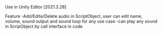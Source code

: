 Use in Unity Editor [2021.3.28]

Feature
-Add/Edite/Delete audio in ScriptObject, user can edit name, volume, sound output and sound loop for any use case
-can play any sound in ScripObject by call interface in code
